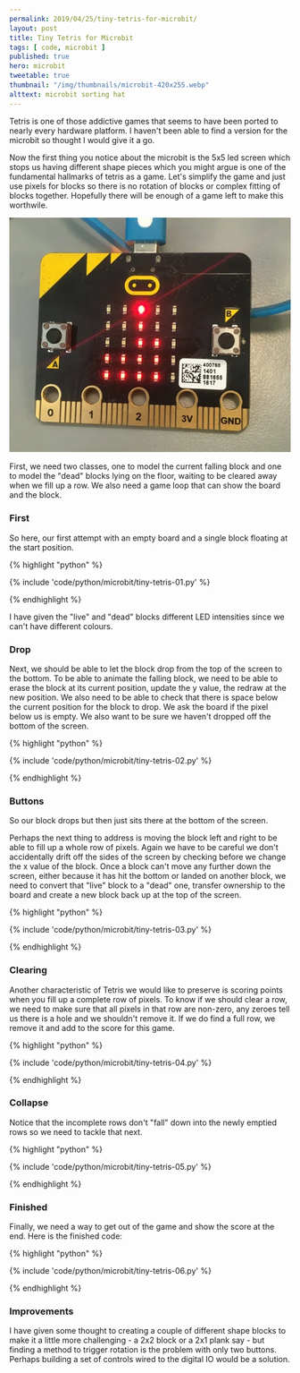 ```yaml
---
permalink: 2019/04/25/tiny-tetris-for-microbit/
layout: post
title: Tiny Tetris for Microbit
tags: [ code, microbit ]
published: true
hero: microbit
tweetable: true
thumbnail: "/img/thumbnails/microbit-420x255.webp"
alttext: microbit sorting hat
---
```


Tetris is one of those addictive games that seems to have been ported to nearly 
every hardware platform. I haven't been able to find a version for the microbit 
so thought I would give it a go. 

Now the first thing you notice about the microbit is the 5x5 led screen which stops 
us having different shape pieces which you might argue is one of the fundamental hallmarks 
of tetris as a game. Let's simplify the game and just use pixels for blocks so there is 
no rotation of blocks or complex fitting of blocks together. Hopefully there will be 
enough of a game left to make this worthwile.

<img src="/img/posts/tiny-tetris-for-microbit/tetris.webp" alt="microbit tetris" />

First, we need two classes, one to model the current falling block and one to model the "dead" blocks 
lying on the floor, waiting to be cleared away when we fill up a row. We also need a game loop that can 
show the board and the block. 


### First

So here, our first attempt with an empty board and a single block floating at the start position.  

{% highlight "python" %}

{% include 'code/python/microbit/tiny-tetris-01.py' %}

{% endhighlight %}

I have given the "live" and "dead" blocks different LED intensities since we can't have 
different colours. 


### Drop

Next, we should be able to let the block drop from the top of the screen to the bottom. To be able to 
animate the falling block, we need to be able to erase the block at its current position, update the y 
value, the redraw at the new position. We also need to be able to check that there is space below the 
current position for the block to drop. We ask the board if the pixel below us is empty. We also want to 
be sure we haven't dropped off the bottom of the screen.

{% highlight "python" %}

{% include 'code/python/microbit/tiny-tetris-02.py' %}

{% endhighlight %}


### Buttons

So our block drops but then just sits there at the bottom of the screen. 

Perhaps the next thing to address is moving the block left and right to be able to fill up a whole row 
of pixels. Again we have to be careful we don't accidentally drift off the sides of the screen by checking 
before we change the x value of the block. Once a block can't move any further down the screen, either because 
it has hit the bottom or landed on another block, we need to convert that "live" block to a "dead" one, transfer 
ownership to the board and create a new block back up at the top of the screen. 

{% highlight "python" %}

{% include 'code/python/microbit/tiny-tetris-03.py' %}

{% endhighlight %}


### Clearing

Another characteristic of Tetris we would like to preserve is scoring points when you fill up a complete row of pixels. 
To know if we should clear a row, we need to make sure that all pixels in that row are non-zero, any zeroes tell us there is 
a hole and we shouldn't remove it. If we do find a full row, we remove it and add to the score for this game. 


{% highlight "python" %}

{% include 'code/python/microbit/tiny-tetris-04.py' %}

{% endhighlight %}


### Collapse

Notice that the incomplete rows don't "fall" down into the newly emptied rows so we need to tackle that next.

{% highlight "python" %}

{% include 'code/python/microbit/tiny-tetris-05.py' %}

{% endhighlight %}


### Finished

Finally, we need a way to get out of the game and show the score at the end. Here is the finished code:

{% highlight "python" %}

{% include 'code/python/microbit/tiny-tetris-06.py' %}

{% endhighlight %}


### Improvements

I have given some thought to creating a couple of different shape blocks to make it a little more challenging - a 2x2 block 
or a 2x1 plank say - but finding a method to trigger rotation is the problem with only two buttons. Perhaps building a set of 
controls wired to the digital IO would be a solution. 